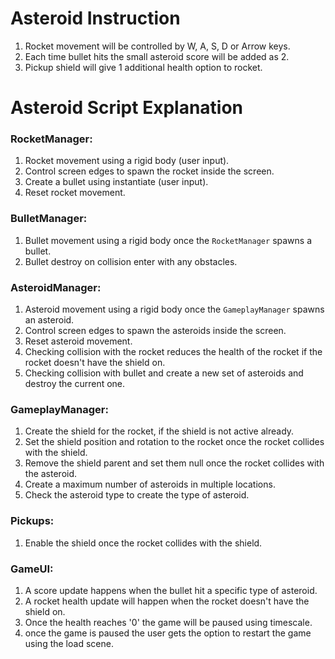 # Asteroid Instruction

1. Rocket movement will be controlled by W, A, S, D or Arrow keys.
2. Each time bullet hits the small asteroid score will be added as 2.
3. Pickup shield will give 1 additional health option to rocket.

# Asteroid Script Explanation

### RocketManager:

1. Rocket movement using a rigid body (user input).
2. Control screen edges to spawn the rocket inside the screen.
3. Create a bullet using instantiate (user input).
4. Reset rocket movement.

### BulletManager:

1. Bullet movement using a rigid body once the `RocketManager` spawns a bullet.
2. Bullet destroy on collision enter with any obstacles.

### AsteroidManager:

1. Asteroid movement using a rigid body once the `GameplayManager` spawns an asteroid.
2. Control screen edges to spawn the asteroids inside the screen.
3. Reset asteroid movement.
4. Checking collision with the rocket reduces the health of the rocket if the rocket doesn't have the shield on.
5. Checking collision with bullet and create a new set of asteroids and destroy the current one.

### GameplayManager:

1. Create the shield for the rocket, if the shield is not active already.
2. Set the shield position and rotation to the rocket once the rocket collides with the shield.
3. Remove the shield parent and set them null once the rocket collides with the asteroid.
4. Create a maximum number of asteroids in multiple locations.
5. Check the asteroid type to create the type of asteroid.

### Pickups:

1. Enable the shield once the rocket collides with the shield.

### GameUI:

1. A score update happens when the bullet hit a specific type of asteroid.
2. A rocket health update will happen when the rocket doesn't have the shield on.
3. Once the health reaches '0' the game will be paused using timescale.
4. once the game is paused the user gets the option to restart the game using the load scene.

